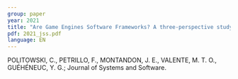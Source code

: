 ```yaml
---
group: paper
year: 2021
title: "Are Game Engines Software Frameworks? A three-perspective study"
pdf: 2021_jss.pdf
language: EN
---
```


POLITOWSKI, C., PETRILLO, F., MONTANDON, J. E., VALENTE, M. T. O., GUÉHÉNEUC, Y. G.; Journal of Systems and Software.
